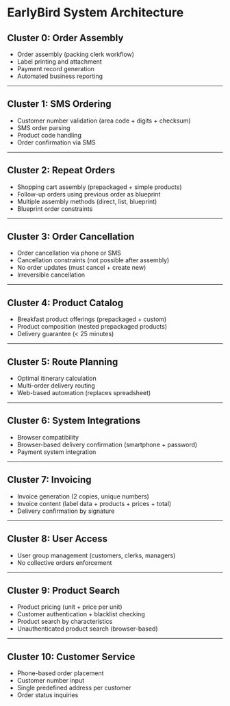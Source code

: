 # EarlyBird System Architecture


## Cluster 0: Order Assembly

- Order assembly (packing clerk workflow)
- Label printing and attachment
- Payment record generation
- Automated business reporting

---

## Cluster 1: SMS Ordering

- Customer number validation (area code + digits + checksum)
- SMS order parsing
- Product code handling
- Order confirmation via SMS

---

## Cluster 2: Repeat Orders

- Shopping cart assembly (prepackaged + simple products)
- Follow-up orders using previous order as blueprint
- Multiple assembly methods (direct, list, blueprint)
- Blueprint order constraints

---

## Cluster 3: Order Cancellation

- Order cancellation via phone or SMS
- Cancellation constraints (not possible after assembly)
- No order updates (must cancel + create new)
- Irreversible cancellation

---

## Cluster 4: Product Catalog

- Breakfast product offerings (prepackaged + custom)
- Product composition (nested prepackaged products)
- Delivery guarantee (< 25 minutes)

---

## Cluster 5: Route Planning

- Optimal itinerary calculation
- Multi-order delivery routing
- Web-based automation (replaces spreadsheet)

---

## Cluster 6: System Integrations

- Browser compatibility
- Browser-based delivery confirmation (smartphone + password)
- Payment system integration

---

## Cluster 7: Invoicing

- Invoice generation (2 copies, unique numbers)
- Invoice content (label data + products + prices + total)
- Delivery confirmation by signature

---

## Cluster 8: User Access

- User group management (customers, clerks, managers)
- No collective orders enforcement

---

## Cluster 9: Product Search

- Product pricing (unit + price per unit)
- Customer authentication + blacklist checking
- Product search by characteristics
- Unauthenticated product search (browser-based)

---

## Cluster 10: Customer Service

- Phone-based order placement
- Customer number input
- Single predefined address per customer
- Order status inquiries
